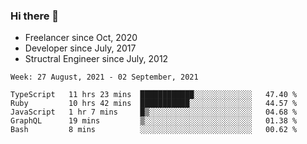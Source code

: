 ### Hi there 👋

- Freelancer since Oct, 2020
- Developer since July, 2017
- Structral Engineer since July, 2012

<!--START_SECTION:waka-->
```text
Week: 27 August, 2021 - 02 September, 2021

TypeScript   11 hrs 23 mins  ████████████░░░░░░░░░░░░░   47.40 % 
Ruby         10 hrs 42 mins  ███████████░░░░░░░░░░░░░░   44.57 % 
JavaScript   1 hr 7 mins     █▒░░░░░░░░░░░░░░░░░░░░░░░   04.68 % 
GraphQL      19 mins         ▒░░░░░░░░░░░░░░░░░░░░░░░░   01.38 % 
Bash         8 mins          ░░░░░░░░░░░░░░░░░░░░░░░░░   00.62 % 
```
<!--END_SECTION:waka-->

